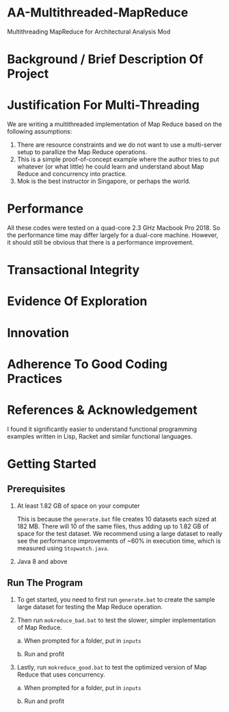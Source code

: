 # AA-Multithreaded-MapReduce
Multithreading MapReduce for Architectural Analysis Mod

# Background / Brief Description Of Project


# Justification For Multi-Threading

We are writing a multithreaded implementation of Map Reduce based on the following assumptions:

1. There are resource constraints and we do not want to use a multi-server setup to parallize the Map Reduce operations.
2. This is a simple proof-of-concept example where the author tries to put whatever (or what little) he could learn and understand about Map Reduce and concurrency into practice.
3. Mok is the best instructor in Singapore, or perhaps the world.

# Performance

All these codes were tested on a quad-core 2.3 GHz Macbook Pro 2018. So the performance time may differ largely for a dual-core machine. However, it should still be obvious that there is a performance improvement.

# Transactional Integrity

# Evidence Of Exploration

# Innovation

# Adherence To Good Coding Practices

# References & Acknowledgement

I found it significantly easier to understand functional programming examples written in Lisp, Racket and similar functional languages.

# Getting Started

## Prerequisites

1. At least 1.82 GB of space on your computer

    This is because the `generate.bat` file creates 10 datasets each sized at 182 MB. There will 10 of the same files, thus adding up to 1.82 GB of space for the test dataset. We recommend using a large dataset to really see the performance improvements of ~60% in execution time, which is measured using `Stopwatch.java`.

2. Java 8 and above

## Run The Program

1. To get started, you need to first run `generate.bat` to create the sample large dataset for testing the Map Reduce operation.

2. Then run `mokreduce_bad.bat` to test the slower, simpler implementation of Map Reduce.

    a. When prompted for a folder, put in `inputs`
    
    b. Run and profit

3. Lastly, run `mokreduce_good.bat` to test the optimized version of Map Reduce that uses concurrency.

    a. When prompted for a folder, put in `inputs`
    
    b. Run and profit

